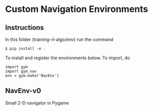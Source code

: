 # Custom Navigation Environments

## Instructions

In this folder (training-rl-algo/env) run the command
```
$ pip install -e .
```
To install and register the environments below. To import, do 
```
import gym
import gym_nav
env = gym.make('NavEnv')
```


## NavEnv-v0

Small 2-D navigator in Pygame